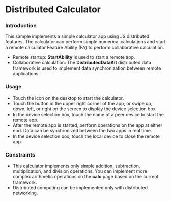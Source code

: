 # Distributed Calculator

### Introduction

This sample implements a simple calculator app using JS distributed features. The calculator can perform simple numerical calculations and start a remote calculator Feature Ability \(FA\) to perform collaborative calculation.

-   Remote startup:  **StartAbility**  is used to start a remote app.
-   Collaborative calculation: The  **DistributedDataKit**  distributed data framework is used to implement data synchronization between remote applications.

### Usage

-   Touch the icon on the desktop to start the calculator.
-   Touch the button in the upper right corner of the app, or swipe up, down, left, or right on the screen to display the device selection box.
-   In the device selection box, touch the name of a peer device to start the remote app.
-   After the remote app is started, perform operations on the app at either end. Data can be synchronized between the two apps in real time.
-   In the device selection box, touch the local device to close the remote app.

### Constraints

-   This calculator implements only simple addition, subtraction, multiplication, and division operations. You can implement more complex arithmetic operations on the  **calc**  page based on the current framework.
-   Distributed computing can be implemented only with distributed networking.

